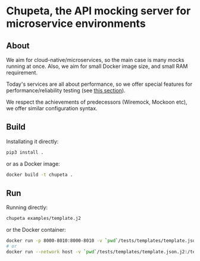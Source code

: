 # Chupeta, the API mocking server for microservice environments

## About

We aim for cloud-native/microservices, so the main case is many mocks running at once. Also, we aim for small Docker
image size, and small RAM requirement.

Today's services are all about performance, so we offer special features for performance/reliability testing
(see [this section](#performancechaos-profiles)).

We respect the achievements of predecessors (Wiremock, Mockoon etc), we offer similar configuration syntax.

## Build

Installating it directly:

```bash
pip3 install .
```

or as a Docker image:

```bash
docker build -t chupeta .
```

## Run

Running directly:

```bash
chupeta examples/template.j2
```

or the Docker container:

```bash
docker run -p 8000-8010:8000-8010 -v `pwd`/tests/templates/template.json.j2:/template.json.j2 chupeta /template.json.j2
# or
docker run --network host -v `pwd`/tests/templates/template.json.j2:/template.json.j2 chupeta /template.json.j2
```
